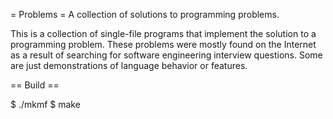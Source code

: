 = Problems =
A collection of solutions to programming problems.

This is a collection of single-file programs that implement the solution to
a programming problem.  These problems were mostly found on the Internet as
a result of searching for software engineering interview questions.  Some are
just demonstrations of language behavior or features.

== Build ==

  $ ./mkmf
  $ make

